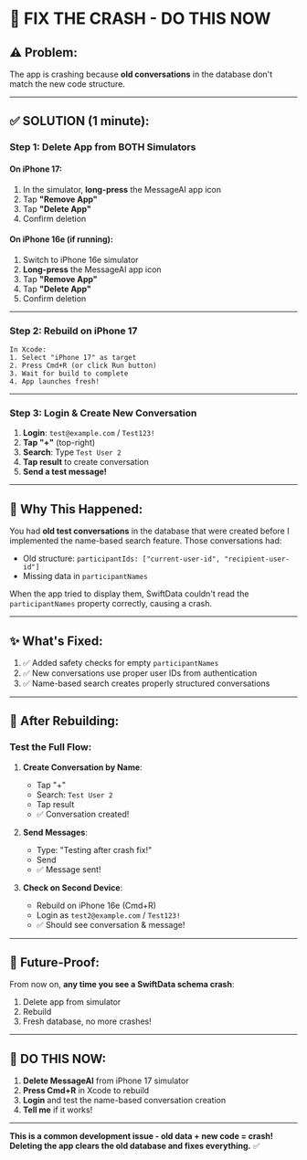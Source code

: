 # 🚨 **FIX THE CRASH - DO THIS NOW**

## ⚠️ **Problem:**
The app is crashing because **old conversations** in the database don't match the new code structure.

---

## ✅ **SOLUTION (1 minute):**

### **Step 1: Delete App from BOTH Simulators**

#### **On iPhone 17:**
1. In the simulator, **long-press** the MessageAI app icon
2. Tap **"Remove App"**
3. Tap **"Delete App"**
4. Confirm deletion

#### **On iPhone 16e (if running):**
1. Switch to iPhone 16e simulator
2. **Long-press** the MessageAI app icon
3. Tap **"Remove App"**
4. Tap **"Delete App"**
5. Confirm deletion

---

### **Step 2: Rebuild on iPhone 17**
```
In Xcode:
1. Select "iPhone 17" as target
2. Press Cmd+R (or click Run button)
3. Wait for build to complete
4. App launches fresh!
```

---

### **Step 3: Login & Create New Conversation**
1. **Login**: `test@example.com` / `Test123!`
2. **Tap "+"** (top-right)
3. **Search**: Type `Test User 2`
4. **Tap result** to create conversation
5. **Send a test message!**

---

## 📝 **Why This Happened:**

You had **old test conversations** in the database that were created before I implemented the name-based search feature. Those conversations had:
- Old structure: `participantIds: ["current-user-id", "recipient-user-id"]`
- Missing data in `participantNames`

When the app tried to display them, SwiftData couldn't read the `participantNames` property correctly, causing a crash.

---

## ✨ **What's Fixed:**

1. ✅ Added safety checks for empty `participantNames`
2. ✅ New conversations use proper user IDs from authentication
3. ✅ Name-based search creates properly structured conversations

---

## 🧪 **After Rebuilding:**

### **Test the Full Flow:**

1. **Create Conversation by Name**:
   - Tap "+"
   - Search: `Test User 2`
   - Tap result
   - ✅ Conversation created!

2. **Send Messages**:
   - Type: "Testing after crash fix!"
   - Send
   - ✅ Message sent!

3. **Check on Second Device**:
   - Rebuild on iPhone 16e (Cmd+R)
   - Login as `test2@example.com` / `Test123!`
   - ✅ Should see conversation & message!

---

## 🔮 **Future-Proof:**

From now on, **any time you see a SwiftData schema crash**:
1. Delete app from simulator
2. Rebuild
3. Fresh database, no more crashes!

---

## 🎯 **DO THIS NOW:**

1. **Delete MessageAI** from iPhone 17 simulator
2. **Press Cmd+R** in Xcode to rebuild
3. **Login** and test the name-based conversation creation
4. **Tell me** if it works!

---

**This is a common development issue - old data + new code = crash!**
**Deleting the app clears the old database and fixes everything.** ✅

